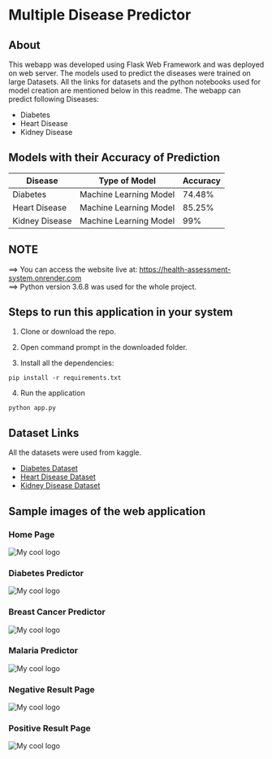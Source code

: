 # Multiple Disease Predictor

## About

This webapp was developed using Flask Web Framework and was deployed on web server. The models used to predict the diseases were trained on large Datasets. All the links for datasets and the python notebooks used for model creation are mentioned below in this readme. The webapp can predict following Diseases:

- Diabetes
- Heart Disease
- Kidney Disease

## Models with their Accuracy of Prediction

| Disease        | Type of Model            | Accuracy |
| -------------- | ------------------------ | -------- |
| Diabetes       | Machine Learning Model   | 74.48%   |
| Heart Disease  | Machine Learning Model   | 85.25%   |
| Kidney Disease | Machine Learning Model   | 99%      |


## NOTE

==> You can access the website live at: https://health-assessment-system.onrender.com <br>
==> Python version 3.6.8 was used for the whole project.<br>

## Steps to run this application in your system

1. Clone or download the repo.
 
2. Open command prompt in the downloaded folder.

3. Install all the dependencies:

```
pip install -r requirements.txt
```

4. Run the application

```
python app.py
```

## Dataset Links

All the datasets were used from kaggle.

- [Diabetes Dataset](https://www.kaggle.com/uciml/pima-indians-diabetes-database)
- [Heart Disease Dataset](https://www.kaggle.com/ronitf/heart-disease-uci)
- [Kidney Disease Dataset](https://www.kaggle.com/mansoordaku/ckdisease)

## Sample images of the web application

### Home Page
<img src="" alt="My cool logo"/>
<br>

### Diabetes Predictor
<img src="images/Sample_Web_App_Images/sample2.png" alt="My cool logo"/>
<br>

### Breast Cancer Predictor
<img src="images/Sample_Web_App_Images/sample3.png" alt="My cool logo"/>
<br>

### Malaria Predictor
<img src="images/Sample_Web_App_Images/sample4.png" alt="My cool logo"/>
<br>

### Negative Result Page
<img src="images/Sample_Web_App_Images/sample5.png" alt="My cool logo"/>
<br>

### Positive Result Page
<img src="images/Sample_Web_App_Images/sample6.png" alt="My cool logo"/>

